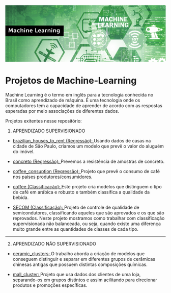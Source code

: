 <img src="banner.jpg"/>

# Projetos de Machine-Learning

Machine Learning é o termo em inglês para a tecnologia conhecida no Brasil como aprendizado de máquina.
É uma tecnologia onde os computadores tem a capacidade de aprender de acordo com as respostas esperadas por meio associações de diferentes dados.

Projetos exitentes nesse repositório:

1. APRENDIZADO SUPERVISIONADO 

* <a href="https://github.com/MichelinJV/Machine_Learning/blob/master/brazilian_houses_to_rent_regression.ipynb">brazilian_houses_to_rent (Regressão): </a>
 Usando dados de casas na cidade de São Paulo, criamos um modelo que prevê o valor do aluguém do imóvel.

* <a href="https://github.com/MichelinJV/Machine_Learning/blob/master/concreto_regression.ipynb">concreto (Regressão): </a>
Prevemos a resistência de amostras de concreto.

* <a href="https://github.com/MichelinJV/Machine_Learning/blob/master/coffee_consuption_regression.ipynb">coffee_consuption (Regressão): </a>
Projeto que prevê o consumo de café nos países produtores/consumidores.

* <a href="https://github.com/MichelinJV/Machine_Learning/blob/master/coffee_classification.ipynb">coffee (Classificação): <a/>
Este projeto cria modelos que distinguem o tipo de café em arábica e robusto e também classifica a qualidade da bebida.

* <a href="https://github.com/MichelinJV/Machine_Learning/blob/master/SECOM_classification_no_balanced.ipynb">SECOM (Classificação): <a/>
Projeto de controle de qualidade de semicondutores, classificando aqueles que são aprovados e os que são reprovados. Neste projeto mostramos como
trabalhar com classificação supervisionada não balanceada, ou seja, quando existe uma diferença muito grande entre as quantidades de classes de cada tipo.

------------------------------------------------------

2. APRENDIZADO NÃO SUPERVISIONADO

* <a href="https://github.com/MichelinJV/Machine_Learning/blob/master/ceramic_clusters.ipynb">ceramic_clusters: </a>
O trabalho aborda a criação de modelos que conseguem distinguir e separar em diferentes grupos de cerâmicas chinesas antigas que possuem distintas composições químicas.

* <a href="https://github.com/MichelinJV/Machine_Learning/blob/master/mall_cluster.ipynb">mall_cluster: <a/>
Projeto que usa dados dos clientes de uma loja, separando-os em grupos distintos e assim acilitando para direcionar produtos e promoções específicas. 
